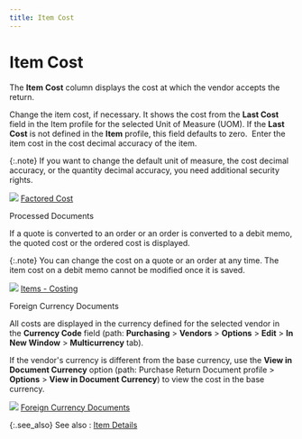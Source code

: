 ```yaml
---
title: Item Cost
---
```


# Item Cost


The **Item** **Cost** column displays the cost at which the vendor accepts the return.


Change the item cost, if necessary. It shows the cost from the **Last Cost** field in the Item profile  for the selected Unit of Measure (UOM). If the **Last 
 Cost** is not defined in the **Item**  profile, this field defaults to zero.  Enter  the item cost in the cost decimal accuracy of the item.


{:.note}
If you want to change the default unit of  measure, the cost decimal accuracy, or the quantity decimal accuracy,  you need additional security rights.


![]({{site.pp_baseurl}}/img/lens.gif) [Factored  Cost]({{site.mi_chm}}/item-profile-details/item-costing/factored_cost_item_costing.html)


Processed Documents


If a quote is converted to an order or an order is converted to a debit  memo, the quoted cost or the ordered cost is displayed.


{:.note}
You can change the cost on a quote or an order  at any time. The item cost on a debit memo cannot be modified once it  is saved.


![]({{site.pp_baseurl}}/img/lens.gif) [Items  - Costing]({{site.mi_chm}}/item-profile-details/item-costing/item_costing.html)


Foreign Currency Documents


All costs are displayed in the currency defined for the selected vendor  in the **Currency Code** field (path:  **Purchasing** > **Vendors**  > **Options** > **Edit** > **In New Window**  > **Multicurrency** tab).


If the vendor's currency is different from the base currency, use the  **View in Document Currency** option  (path: Purchase Return Document profile > **Options**  > **View in Document Currency**)  to view the cost in the base currency.


![]({{site.pp_baseurl}}/img/lens.gif) [Foreign  Currency Documents]({{site.pp_baseurl}}/purc-proc/doc-profile/contents/tabs/details/for-cur-info/foreign_currency_document.html)


{:.see_also}
See also
: [Item Details]({{site.pp_baseurl}}/return-proc/doc-prof/contents/item-info/details/item_details_sr_con.html)
